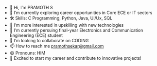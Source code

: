 - 👋 Hi, I’m PRAMOTH S
- 🔭 I’m currently exploring career opportunities in Core ECE or IT sectors
- 🛠️ Skills: C Programming, Python, Java, Ui/Ux, SQL
- 👀 I’m more interested in upskilling with new technologies
- 🌱 I’m currently persuing final-year Electronics and Communication Engineering (ECE) student
- 💞️ I’m looking to collaborate on CODING
- 📫 How to reach me pramothsekar@gmail.com
- 😄 Pronouns: HIM
- 🚀 Excited to start my career and contribute to innovative projects!

  
<!---
PRAMOTH-S/PRAMOTH-S is a ✨ special ✨ repository because its `README.md` (this file) appears on your GitHub profile.
You can click the Preview link to take a look at your changes.
--->
